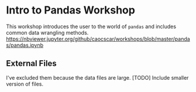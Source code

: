 # Intro to Pandas Workshop

This workshop introduces the user to the world of `pandas` and includes common data wrangling methods.  
https://nbviewer.jupyter.org/github/caocscar/workshops/blob/master/pandas/pandas.ipynb

## External Files

I've excluded them because the data files are large. [TODO] Include smaller version of files.
